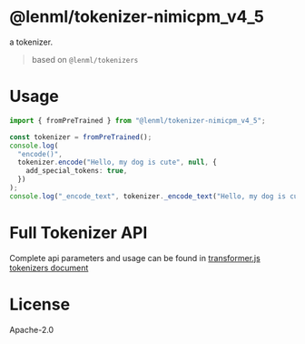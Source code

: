# @lenml/tokenizer-nimicpm_v4_5

a tokenizer.

> based on `@lenml/tokenizers`

# Usage

```ts
import { fromPreTrained } from "@lenml/tokenizer-nimicpm_v4_5";

const tokenizer = fromPreTrained();
console.log(
  "encode()",
  tokenizer.encode("Hello, my dog is cute", null, {
    add_special_tokens: true,
  })
);
console.log("_encode_text", tokenizer._encode_text("Hello, my dog is cute"));
```

# Full Tokenizer API

Complete api parameters and usage can be found in [transformer.js tokenizers document](https://huggingface.co/docs/transformers.js/v3.0.0/api/tokenizers)

# License

Apache-2.0
